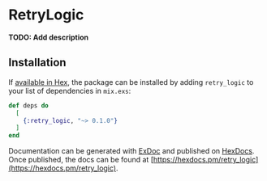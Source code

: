 # RetryLogic

**TODO: Add description**

## Installation

If [available in Hex](https://hex.pm/docs/publish), the package can be installed
by adding `retry_logic` to your list of dependencies in `mix.exs`:

```elixir
def deps do
  [
    {:retry_logic, "~> 0.1.0"}
  ]
end
```

Documentation can be generated with [ExDoc](https://github.com/elixir-lang/ex_doc)
and published on [HexDocs](https://hexdocs.pm). Once published, the docs can
be found at [https://hexdocs.pm/retry_logic](https://hexdocs.pm/retry_logic).

